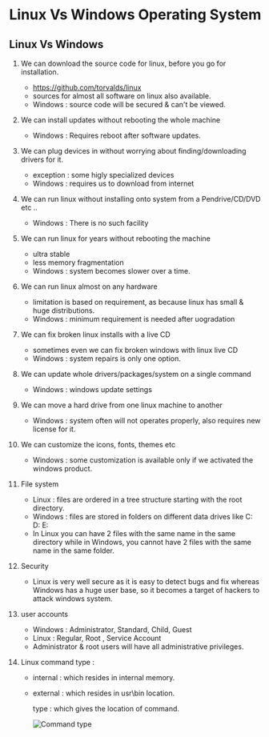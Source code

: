# Linux Vs Windows Operating System

## Linux Vs Windows

1. We can download the source code for linux, before you go for installation.

	- https://github.com/torvalds/linux
	- sources for almost all software on linux also available.
	- Windows : source code will be secured & can't be viewed.
		
2. We can install updates without rebooting the whole machine

	- Windows : Requires reboot after software updates.
		
3. We can plug devices in without worrying about finding/downloading drivers for it.

	- exception : some higly specialized devices
	- Windows : requires us to download from internet
		
4. We can run linux without installing onto system from a Pendrive/CD/DVD etc ..

	- Windows : There is no such facility
		
5. We can run linux for years without rebooting the machine

	- ultra stable
	- less memory fragmentation
	- Windows : system becomes slower over a time.
		
6. We can run linux almost on any hardware

	- limitation is based on requirement, as because linux has small & huge distributions.
	- Windows : minimum requirement is needed after uogradation
		
7. We can fix broken linux installs with a live CD
	 
	 - sometimes even we can fix broken windows with linux live CD
	 - Windows : system repairs is only one option.
		
8. We can update whole drivers/packages/system on a single command
	
	 - Windows : windows update settings
	
9. We can move a hard drive from one linux machine to another
	 
	 - Windows : system often will not operates properly, also requires new license for it.
		
10. We can customize the icons, fonts, themes etc 
	 
	 - Windows : some customization is available only if we activated the windows product.
		
11. File system 
	 
	 - Linux : files are ordered in a tree structure starting with the root directory.
	 - Windows : files are stored in folders on different data drives like C: D: E:
	 - In Linux you can have 2 files with the same name in the same directory while in Windows, you cannot have 2 files with the same name in the same folder.
		
12. Security 
	 
	 - Linux is very well secure as it is easy to detect bugs and fix whereas Windows has a huge user base, so it becomes a target of hackers to attack windows system.
		
13. user accounts
	 
	 - Windows : Administrator, Standard, Child, Guest 
	 - Linux : Regular, Root , Service Account
	 - Administrator & root users will have all administrative privileges.
		
14. Linux command type :

	 - internal : which resides in internal memory.
	 - external : which resides in usr\bin location.
  	
		type <command> : which gives the location of command.
		
		![Command type](/type_command.png)
 
